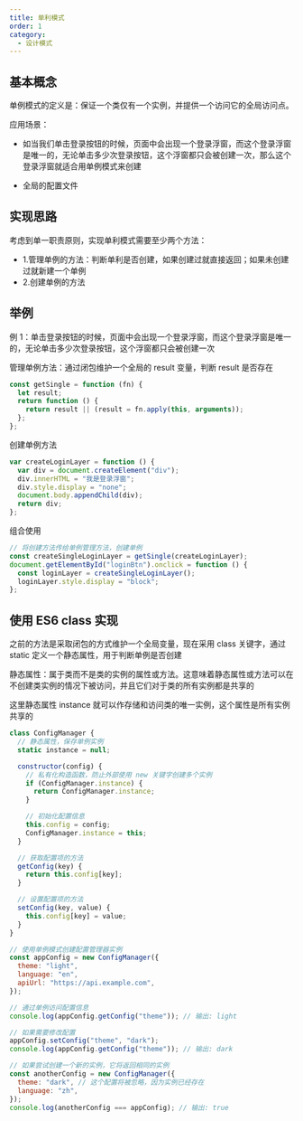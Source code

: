 ```yaml
---
title: 单利模式
order: 1
category:
  - 设计模式
---
```


## 基本概念

单例模式的定义是：保证一个类仅有一个实例，并提供一个访问它的全局访问点。

应用场景：

- 如当我们单击登录按钮的时候，页面中会出现一个登录浮窗，而这个登录浮窗是唯一的，无论单击多少次登录按钮，这个浮窗都只会被创建一次，那么这个登录浮窗就适合用单例模式来创建

- 全局的配置文件

## 实现思路

考虑到单一职责原则，实现单利模式需要至少两个方法：

- 1.管理单例的方法：判断单利是否创建，如果创建过就直接返回；如果未创建过就新建一个单例
- 2.创建单例的方法

## 举例

例 1：单击登录按钮的时候，页面中会出现一个登录浮窗，而这个登录浮窗是唯一的，无论单击多少次登录按钮，这个浮窗都只会被创建一次

管理单例方法：通过闭包维护一个全局的 result 变量，判断 result 是否存在

```js
const getSingle = function (fn) {
  let result;
  return function () {
    return result || (result = fn.apply(this, arguments));
  };
};
```

创建单例方法

```js
var createLoginLayer = function () {
  var div = document.createElement("div");
  div.innerHTML = "我是登录浮窗";
  div.style.display = "none";
  document.body.appendChild(div);
  return div;
};
```

组合使用

```js
// 将创建方法传给单例管理方法，创建单例
const createSingleLoginLayer = getSingle(createLoginLayer);
document.getElementById("loginBtn").onclick = function () {
  const loginLayer = createSingleLoginLayer();
  loginLayer.style.display = "block";
};
```

## 使用 ES6 class 实现

之前的方法是采取闭包的方式维护一个全局变量，现在采用 class 关键字，通过 static 定义一个静态属性，用于判断单例是否创建

静态属性：属于类而不是类的实例的属性或方法。这意味着静态属性或方法可以在不创建类实例的情况下被访问，并且它们对于类的所有实例都是共享的

这里静态属性 instance 就可以作存储和访问类的唯一实例，这个属性是所有实例共享的

```js
class ConfigManager {
  // 静态属性，保存单例实例
  static instance = null;

  constructor(config) {
    // 私有化构造函数，防止外部使用 new 关键字创建多个实例
    if (ConfigManager.instance) {
      return ConfigManager.instance;
    }

    // 初始化配置信息
    this.config = config;
    ConfigManager.instance = this;
  }

  // 获取配置项的方法
  getConfig(key) {
    return this.config[key];
  }

  // 设置配置项的方法
  setConfig(key, value) {
    this.config[key] = value;
  }
}

// 使用单例模式创建配置管理器实例
const appConfig = new ConfigManager({
  theme: "light",
  language: "en",
  apiUrl: "https://api.example.com",
});

// 通过单例访问配置信息
console.log(appConfig.getConfig("theme")); // 输出: light

// 如果需要修改配置
appConfig.setConfig("theme", "dark");
console.log(appConfig.getConfig("theme")); // 输出: dark

// 如果尝试创建一个新的实例，它将返回相同的实例
const anotherConfig = new ConfigManager({
  theme: "dark", // 这个配置将被忽略，因为实例已经存在
  language: "zh",
});
console.log(anotherConfig === appConfig); // 输出: true
```
